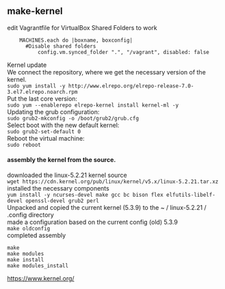 ## make-kernel		

edit Vagrantfile for VirtualBox Shared Folders to work		
```    
    MACHINES.each do |boxname, boxconfig|		
      #Disable shared folders		
          config.vm.synced_folder ".", "/vagrant", disabled: false		
```    
Kernel update				
We connect the repository, where we get the necessary version of the kernel.		
`sudo yum install -y http://www.elrepo.org/elrepo-release-7.0-3.el7.elrepo.noarch.rpm`		
Put the last core version:		
`sudo yum --enablerepo elrepo-kernel install kernel-ml -y`		
Updating the grub configuration:		
`sudo grub2-mkconfig -o /boot/grub2/grub.cfg`		
Select boot with the new default kernel:		
`sudo grub2-set-default 0`		
Reboot the virtual machine:		
`sudo reboot`		
	
#### assembly the kernel from the source.		
downloaded the linux-5.2.21 kernel source 		
`wget https://cdn.kernel.org/pub/linux/kernel/v5.x/linux-5.2.21.tar.xz`		
installed the necessary components		
`yum install -y ncurses-devel make gcc bc bison flex elfutils-libelf-devel openssl-devel grub2 perl`		
Unpacked and copied the current kernel (5.3.9) to the ~ / linux-5.2.21 / .config directory		
made a configuration based on the current config (old) 5.3.9		
`make oldconfig`		
 completed assembly		
 ```
make
make modules
make install
make modules_install
```	
https://www.kernel.org/
